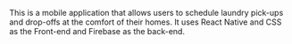This is a mobile application that allows users to schedule laundry pick-ups and drop-offs at the comfort of their homes.
It uses React Native and CSS as the Front-end and Firebase as the back-end.
